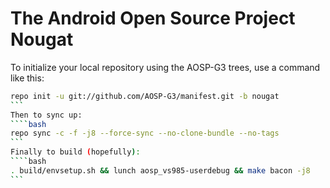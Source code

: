 The Android Open Source Project Nougat
===========

To initialize your local repository using the AOSP-G3 trees, use a command like this:
````bash
repo init -u git://github.com/AOSP-G3/manifest.git -b nougat
```
Then to sync up:
````bash
repo sync -c -f -j8 --force-sync --no-clone-bundle --no-tags
```
Finally to build (hopefully):
````bash
. build/envsetup.sh && lunch aosp_vs985-userdebug && make bacon -j8
```
